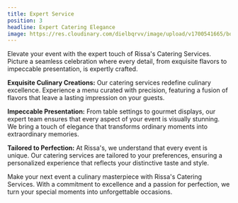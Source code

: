 ```yaml
---
title: Expert Service
position: 3
headline: Expert Catering Elegance
image: https://res.cloudinary.com/dielbqrvv/image/upload/v1700541665/bobba_tea_pcrnx3.jpg
---
```

Elevate your event with the expert touch of Rissa's Catering Services. Picture a seamless celebration where every detail, from exquisite flavors to impeccable presentation, is expertly crafted.

**Exquisite Culinary Creations:** Our catering services redefine culinary excellence. Experience a menu curated with precision, featuring a fusion of flavors that leave a lasting impression on your guests.

**Impeccable Presentation:** From table settings to gourmet displays, our expert team ensures that every aspect of your event is visually stunning. We bring a touch of elegance that transforms ordinary moments into extraordinary memories.

**Tailored to Perfection:** At Rissa's, we understand that every event is unique. Our catering services are tailored to your preferences, ensuring a personalized experience that reflects your distinctive taste and style.

Make your next event a culinary masterpiece with Rissa's Catering Services. With a commitment to excellence and a passion for perfection, we turn your special moments into unforgettable occasions.